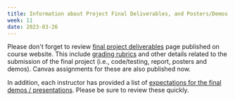 ```yaml
---
title: Information about Project Final Deliverables, and Posters/Demos
week: 11
date: 2023-03-26
---
```

Please don't forget to review [final project deliverables](https://neu-se.github.io/CS4530-Spring-2024/assignments/project-deliverable) page published on course website. This include [grading rubrics](https://neu-se.github.io/CS4530-Spring-2024/assignments/project-grading) and other details related to the submission of the final project (i.e., code/testing, report, posters and demos). Canvas assignments for these are also published now.

In addition, each instructor has provided a list of [expectations for the final demos / presentations](https://neu-se.github.io/CS4530-Spring-2024/assignments/project-grading#posters-and-demo-10). Please be sure to review these quickly.